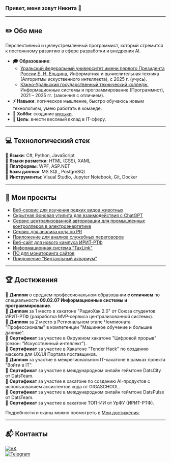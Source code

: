 ### Привет, меня зовут Никита 👋

---

## ✏️ Обо мне
Перспективный и целеустремленный программист, который стремится к постоянному развитию в сфере разработки и внедрения AI.

- **🎓 Образование**:
  - [Уральский федеральный университет имени первого Президента России Б. Н. Ельцина](https://urfu.ru/), Информатика и вычислительная техника (Алгоритмы искуственного интеллекта), с 2025 г. (учусь).
  - [Южно-Уральский государственный технический колледж](https://sustec.ru/), Информационные системы и программирование (Программист), 2021 – 2025 гг. (закончил с отличием).
- **⚡ Навыки**: логическое мышление, быстро обучаюсь новым технологиям, умею работать в команде.
- **🎵 Хобби**: создание [музыки](https://soundcloud.com/6lockthu9).
- **🎯 Цель**: внести весомый вклад в IT-сферу.

---

## 💻 Технологический стек

🔹 **Языки**: C#, Python, JavaScript  
🔹 **Языки разметки**: HTML (CSS), XAML  
🔹 **Платформы**: WPF, ASP.NET  
🔹 **Базы данных**: MS SQL, PostgreSQL  
🔹 **Инструменты**: Visual Studio, Jupyter Notebook, Git, Docker  

---

## 🚀 Мои проекты
- [Веб-сервис для изучения редких видов животных](https://github.com/sser1to/Zooracle)
- [Скрытная фоновая утилита для взаимодействия с ChatGPT](https://github.com/sser1to/whisperai)
- [Сервис централизованной авторизации для промышленных контроллеров в электроэнергетике ](https://github.com/Mitoshi-Team/central_auth_service)
- [Сервис для анализа кода по PR](https://github.com/Mitoshi-Team/pr_analyzer)
- [Приложение для анализа служебных переговоров](https://github.com/Cat-Programmers/AudioML)
- [Веб-сайт для нового кампуса ИРИТ-РТФ](https://github.com/Mitoshi-Team/iritrtfcampus)
- [Информационная система "TaxLink"](https://github.com/sser1to/TaxLink)
- [ПО для мониторинга сайтов](https://github.com/sser1to/Site-monitoring-C-)
- [Приложение "Виртаульный аквариум"](https://github.com/sser1to/virtual_aquarium)

---

## 🏆 Достижения

🏅 **Диплом** о среднем профессиональном образовании **с отличием** по специальности **09.02.07 Информационные системы и программирование**. <br>
🏅 **Диплом** за 1 место в хакатоне "РадиоХак 2.0" от Союза студентов ИРИТ-РТФ (разработка MVP-сервиса централизованной системы). <br>
🏅 **Диплом** за 2 место в Региональном этапе Чемпионата "Профессионалы" в компетенции "Машинное обучение и большие данные". <br>
📜 **Сертификат** за участие в Окружном хакатоне "Цифровой прорыв" (сезон: "Искусственный интеллект"). <br>
📜 **Сертификат** за участие в Хакатоне "Tender Hack" по созданию маскота для UX/UI Портала поставщиков. <br>
📜 **Диплом** за участие в межрегиональном IT-хакатоне в рамках проекта "Войти в IT". <br>
📜 **Сертификат** за участие в международном онлайн геймтоне DatsCity от DatsTeam. <br>
📜 **Сертификат** за участие в хакатоне по созданию AI-продуктов с использованием ассистентов кода от GIGASCHOOL. <br>
📜 **Сертификат** за участие в международном онлайн геймтоне DatsPulse от DatsTeam. <br>
📜 **Сертификат** за участие в хакатоне ТОП-ИИ от УрФУ (ИРИТ-РТФ).

Подробности и сканы можно посмотреть в [Мои достижения](https://github.com/sser1to/Achievements).

---

## 📬 Контакты

[![VK](https://img.shields.io/badge/VK-%23007AFF.svg?style=for-the-badge&logo=vk&logoColor=white)](https://vk.com/sser1to)  
[![Telegram](https://img.shields.io/badge/Telegram-%23007AFF.svg?style=for-the-badge&logo=telegram&logoColor=white)](https://t.me/sser1to)  
